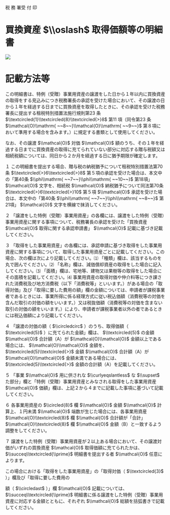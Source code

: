 税 務 署受 付 印

# 買換資産 $\\oslash$ 取得価額等の明細書

![](https://www.nta.go.jp/tmp/249ab396-8962-45cf-8272-609cbaff1d31/images/c9c6b4ae410effc8f6b3cec7971ff36f6ffd529b182e87d309b3d9903285fad9.jpg)

# 記載方法等

この明細書は、特例（受贈）事業用資産の譲渡をした日から１年以内に買換資産の取得をする見込みにつき税務署長の承認を受けた場合において、その譲渡の日から１年を経過する日までに買換資産を取得したときに、その承認を受けた税務署長に提出する租税特別措置法施行規則第23 条 $\\textcircled{1}\\textcircled{8}\\textcircled{>}8$ 第11 項（同令第23 条 $\\mathcal{O}\\mathrm{ ~~8~~}\\mathcal{O}\\mathrm{ ~~9~~}$ 第８項において準用する場合を含みます。）に規定する書類として使用してください。

なお、その譲渡 $\\mathcal{O}$ 対価 $\\mathcal{O}$ 額のうち、その１年を経過する日までに買換資産の取得に充てられていない部分に対応する贈与税額又は相続税額については、同日から２か月を経過する日に猶予期限が確定します。

１ この明細書を提出する場合、贈与税の納税猶予について租税特別措置法第70条 $\\textcircled{>}6\\textcircled{>}8$ 第５項の承認を受けた場合は、本文中の「第40条 $\\phi\\mathrm{ ~~7~~}\\phi\\mathrm{ ~~10~~}$ 第18項」 $\\mathcal{O}$ 文字を、相続税 $\\mathcal{O}$ 納税猶予について同法第70条 $\\textcircled{>}6\\textcircled{>}10$ 第５項 $\\mathcal{O}$ 承認を受けた場合は、本文中の「第40条 $\\phi\\mathrm{ ~~7~~}\\phi\\mathrm{ ~~8~~}$ 第21項」 $\\mathcal{O}$ 文字を横線で抹消してください。

２ 「譲渡をした特例（受贈）事業用資産」の各欄には、譲渡をした特例（受贈）事業用資産に関する事項について、税務署長の承認を受けた「買換資産 $\\mathcal{O}$ 取得に関する承認申請書」 $\\mathcal{O}$ 記載に基づき記載してください。

３ 「取得をした事業用資産」の各欄には、承認申請に基づき取得をした事業用資産に関する事項について、取得した事業用資産ごとに記載してください。この場合、次の欄は次により記載してください。⑴ 「種類」欄は、該当するものを丸で囲んでください。⑵ 「名称」欄は、減価償却資産の取得をした場合に記入してください。⑶ 「面積」欄は、宅地等、建物又は果樹等の取得をした場合にその面積を記載してください。⑷ 事業用資産の取得対価や仲介料等につき課された消費税及び地方消費税（以下「消費税等」といいます。）がある場合の「取得対価」及び「取得に要した費用の額」欄の金額については、申請者が課税事業者であるときには、事業所得に係る経理方式に従い税込価額（消費税等の対価を含んだ取引の対価の額をいいます。）又は税抜価額（消費税等の対価を含まない取引の対価の額をいいます。）により、申請者が課税事業者以外の者であるときには税込価額により記載してください。

４ 「譲渡の対価の額（ $\\circledcirc$ ）のうち、取得価額（ $\\textcircled{5}$ ）に充てられた金額」欄は、 $\\textcircled{5}$ の金額 $\\mathcal{O}$ 合計額（A）が $\\mathcal{O}\\mathcal{O}$ 金額以上である場合には、 $\\mathcal{O}\\mathcal{O}$ 金額を、 $\\textcircled{5}\\textcircled{>}$ 金額 $\\mathcal{O}$ 合計額（A）が $\\mathcal{O}\\mathcal{O}$ 金額未満である場合には、 $\\textcircled{5}\\textcircled{>}$ 金額の合計額（A）を記載してください。

５ 「事業 $\\mathcal{O}$ 用に供されな $\\curlyeqslantless$ な $\\supset$ た部分」欄と「特例（受贈）事業用資産とみなされる取得をした事業用資産 $\\mathcal{O}$ 価額」欄は、上記２から４までに記載した事項に基づいて記載してください。

６ 各事業用資産の $\\circled{8}$ 欄 $\\mathcal{O}$ 金額 $\\mathcal{O}$ 計算上、１円未満 $\\mathcal{O}$ 端数が生じた場合には、各事業用資産 $\\mathcal{O}\\textcircled{8}$ 欄 $\\mathcal{O}$ 合計額が「合計」 $\\mathcal{O}\\textcircled{8}$ 欄 $\\mathcal{O}$ 金額（B）と一致するよう調整をしてください。

７ 譲渡をした特例（受贈）事業用資産が２以上ある場合において、その譲渡対価がいずれの買換資産 $\\mathcal{O}$ 取得価額に充てられたかは、 $\\succeq\\textcircled{\\prime}$ 明細書を提出する者 $\\mathcal{O}$ 任意によります。

この場合における「取得をした事業用資産」の「取得対価（ $\\textcircled{3}$ ）」欄及び「取得に要した費用の

額（ $\\circledast$ ）」欄 $\\mathcal{O}$ 記載については、 $\\succeq\\textcircled{\\prime}$ 明細書に係る譲渡をした特例（受贈）事業用資産に対応する金額とともに、それぞれ $\\mathcal{O}$ 総額を括弧書きで記載してください。